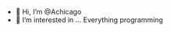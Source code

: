 - 👋 Hi, I’m @Achicago
- 👀 I’m interested in ... Everything programming


<!---
Achicago/Achicago is a ✨ special ✨ repository because its `README.md` (this file) appears on your GitHub profile.
You can click the Preview link to take a look at your changes.
--->

